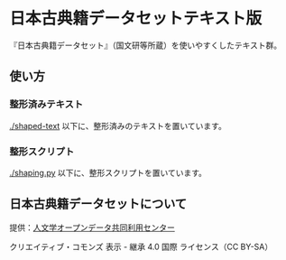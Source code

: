 # 日本古典籍データセットテキスト版

『日本古典籍データセット』（国文研等所蔵）を使いやすくしたテキスト群。

## 使い方

### 整形済みテキスト

[./shaped-text](./shaped-text) 以下に、整形済みのテキストを置いています。

### 整形スクリプト

[./shaping.py](./shaping.py) 以下に、整形スクリプトを置いています。

## 日本古典籍データセットについて

提供：[人文学オープンデータ共同利用センター](http://codh.rois.ac.jp/)

クリエイティブ・コモンズ 表示 - 継承 4.0 国際 ライセンス（CC BY-SA）